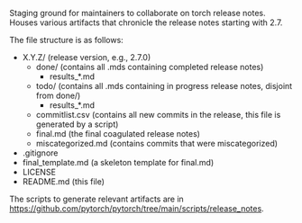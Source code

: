 Staging ground for maintainers to collaborate on torch release notes. Houses various artifacts that chronicle the release notes starting with 2.7.

The file structure is as follows:
- X.Y.Z/   (release version, e.g., 2.7.0)
  - done/  (contains all .mds containing completed release notes)
    - results_*.md
  - todo/  (contains all .mds containing in progress release notes, disjoint from done/)
    - results_*.md
  - commitlist.csv   (contains all new commits in the release, this file is generated by a script)
  - final.md   (the final coagulated release notes)
  - miscategorized.md   (contains commits that were miscategorized)
- .gitignore
- final_template.md   (a skeleton template for final.md)
- LICENSE
- README.md   (this file)

The scripts to generate relevant artifacts are in https://github.com/pytorch/pytorch/tree/main/scripts/release_notes.
